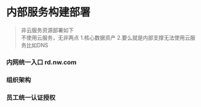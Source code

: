 # 内部服务构建部署

> 非云服务资源部署如下  
> 不使用云服务，无非两点 1.核心数据资产 2.要么就是内部支撑无法使用云服务比如DNS  


### 内网统一入口 rd.nw.com


### 组织架构

### 员工统一认证授权
